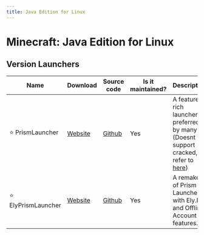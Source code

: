 ```yaml
---
title: Java Edition for Linux
---
```


# Minecraft: Java Edition for Linux
## Version Launchers

| Name | Download | Source code | Is it maintained? | Description
| ------ | ------ | ------ | ------ | ------
| ⭐ PrismLauncher | [Website](https://prismlauncher.org/) | [Github](https://github.com/PrismLauncher/PrismLauncher) | Yes | A feature-rich launcher, preferred by many (Doesnt support cracked, refer to [here](https://mcdoc.site/java/windows#prism-launcher-tools))
| ⭐ ElyPrismLauncher | [Website](https://elyprismlauncher.github.io/) | [Github](https://github.com/Octol1ttle/ElyPrismLauncher) | Yes | A remake of Prism Launcher with Ely.By and Offline Account features.
